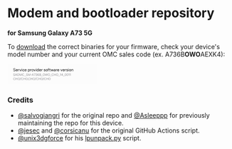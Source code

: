 # Modem and bootloader repository
**for Samsung Galaxy A73 5G**

To [download](https://github.com/ngdplnk/proprietary_vendor_samsung_a73xq/releases) the correct binaries for your firmware, check your device's model number and your current OMC sales code (ex. A736B**OWO**AEXK4):

<img src="readme-res/omc-info.jpg" width="40%"/>

### Credits
- [@salvogiangri](https://github.com/salvogiangri) for the original repo and [@Asleeppp](https://github.com/Asleeppp) for previously maintaining the repo for this device.
- [@jesec](https://github.com/jesec) and [@corsicanu](https://github.com/corsicanu) for the original GitHub Actions script.
- [@unix3dgforce](https://github.com/unix3dgforce) for his [lpunpack.py](https://github.com/unix3dgforce/lpunpack) script.
